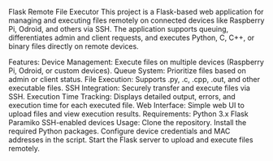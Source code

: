 Flask Remote File Executor
This project is a Flask-based web application for managing and executing files remotely on connected devices like Raspberry Pi, Odroid, and others via SSH. The application supports queuing, differentiates admin and client requests, and executes Python, C, C++, or binary files directly on remote devices.

Features:
Device Management: Execute files on multiple devices (Raspberry Pi, Odroid, or custom devices).
Queue System: Prioritize files based on admin or client status.
File Execution: Supports .py, .c, .cpp, .out, and other executable files.
SSH Integration: Securely transfer and execute files via SSH.
Execution Time Tracking: Displays detailed output, errors, and execution time for each executed file.
Web Interface: Simple web UI to upload files and view execution results.
Requirements:
Python 3.x
Flask
Paramiko
SSH-enabled devices
Usage:
Clone the repository.
Install the required Python packages.
Configure device credentials and MAC addresses in the script.
Start the Flask server to upload and execute files remotely.
